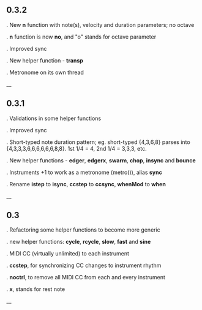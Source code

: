 ## 0.3.2


. New **n** function with note(s), velocity and duration parameters; no octave

. **n** function is now **no**, and "o" stands for octave parameter

. Improved sync

. New helper function - **transp**

. Metronome on its own thread

__
 
## 0.3.1


. Validations in some helper functions

. Improved sync

. Short-typed note duration pattern; eg. short-typed {4,3,6,8} parses into {4,3,3,3,6,6,6,6,6,6,8,8}. 1st 1/4 = 4, 2nd 1/4 = 3,3,3, etc.

. New helper functions - **edger**, **edgerx**, **swarm**, **chop**, **insync** and **bounce**

. Instruments +1 to work as a metronome (metro()), alias **sync**

. Rename **istep** to **isync**, **ccstep** to **ccsync**, **whenMod** to **when**

__

## 0.3
 

. Refactoring some helper functions to become more generic

. new helper functions: **cycle**, **rcycle**, **slow**, **fast** and **sine**

. MIDI CC (virtually unlimited) to each instrument

. **ccstep**, for synchronizing CC changes to instrument rhythm

. **noctrl**, to remove all MIDI CC from each and every instrument

. **x**, stands for rest note

__


